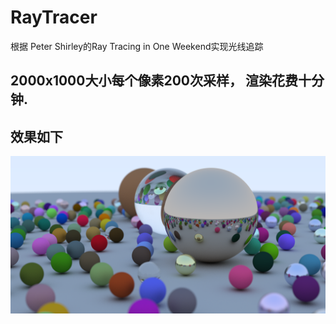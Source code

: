 RayTracer
===
根据 Peter Shirley的Ray Tracing in One Weekend实现光线追踪


## 2000x1000大小每个像素200次采样， 渲染花费十分钟.
## 效果如下

![One Weekend](img.png)